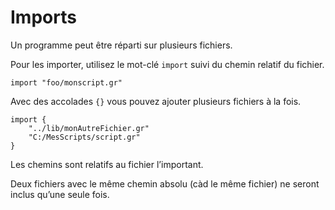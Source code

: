 # Imports

Un programme peut être réparti sur plusieurs fichiers.

Pour les importer, utilisez le mot-clé `import` suivi du chemin relatif du fichier.
```grimoire
import "foo/monscript.gr"
```
Avec des accolades `{}` vous pouvez ajouter plusieurs fichiers à la fois.
```grimoire
import {
	"../lib/monAutreFichier.gr"
	"C:/MesScripts/script.gr"
}
```
Les chemins sont relatifs au fichier l’important.

Deux fichiers avec le même chemin absolu (càd le même fichier) ne seront inclus qu’une seule fois.